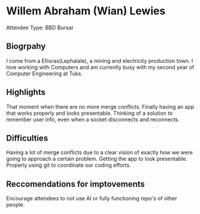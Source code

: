 # Willem Abraham (Wian) Lewies

Attendee Type: BBD Bursar

## Biogrpahy

I come from a Ellisras(Lephalale), a mining and electricity production town. I love working with Computers and am currently busy with my second year of Computer Engineering at Tuks.

## Highlights

That moment when there are no more merge conflicts. Finally having an app that works properly and looks presentable. Thinking of a solution to remember user info, even when a socket disconnects and reconnects.

## Difficulties

Having a lot of merge conflicts due to a clear vision of exactly how we were going to approach a certain problem. Getting the app to look presentable. Properly using git to coordinate our coding efforts.

## Reccomendations for imptovements

Encourage attendees to not use AI or fully functioning repo's of other people.